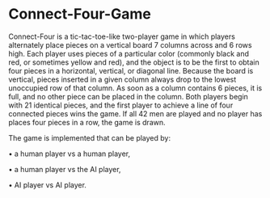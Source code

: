 # Connect-Four-Game

Connect-Four is a tic-tac-toe-like two-player game in which players alternately place pieces on
a vertical board 7 columns across and 6 rows high. Each player uses pieces of a particular color
(commonly black and red, or sometimes yellow and red), and the object is to be the first to obtain four
pieces in a horizontal, vertical, or diagonal line. Because the board is vertical, pieces inserted in a given
column always drop to the lowest unoccupied row of that column. As soon as a column contains 6
pieces, it is full, and no other piece can be placed in the column.
Both players begin with 21 identical pieces, and the first player to achieve a line of four
connected pieces wins the game. If all 42 men are played and no player has places four pieces in a row,
the game is drawn.

The game is implemented that can be played by:

• a human player vs a human player,

• a human player vs the AI player,

• AI player vs AI player.
